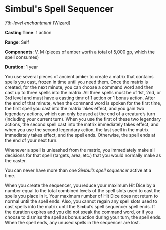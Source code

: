 # Simbul's Spell Sequencer
*7th-level enchantment* (Wizard)

**Casting Time**: 1 action

**Range**: Self

**Components**: V, M (pieces of amber worth a total of 5,000 gp, which the spell consumes)

**Duration**: 1 year

You use several pieces of ancient amber to create a matrix that contains spells you cast, frozen in time until you need them. Once the matrix is created, for the next minute, you can choose a command word and then cast up to three spells into the matrix. All three spells must be of 1st, 2nd, or 3rd level and must have a casting time of 1 action or 1 bonus action. After the end of that minute, when the command word is spoken for the first time, the first spell you cast into the matrix takes effect, and you gain two legendary actions, which can only be used at the end of a creature’s turn (including your current turn). When you use the first of these two legendary actions, the second spell cast into the matrix immediately takes effect, and when you use the second legendary action, the last spell in the matrix immediately takes effect, and the spell ends. Otherwise, the spell ends at the end of your next turn.

Whenever a spell is unleashed from the matrix, you immediately make all decisions for that spell (targets, area, etc.) that you would normally make as the caster.

You can never have more than one *Simbul’s spell sequencer* active at a time.

When you create the sequencer, you reduce your maximum Hit Dice by a number equal to the total combined levels of the spell slots used to cast the spells you place in it. Your maximum number of Hit Dice does not return to normal until the spell ends. Also, you cannot regain any spell slots used to cast spells into the matrix until the Simbul’s spell sequencer spell ends. If the duration expires and you did not speak the command word, or if you choose to dismiss the spell as bonus action during your turn, the spell ends. When the spell ends, any unused spells in the sequencer are lost.
